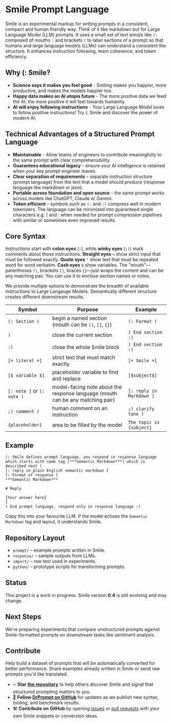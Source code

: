 # Smile Prompt Language

Smile is an experimental markup for writing prompts in a consistent, compact and human friendly way.  Think of it like markdown but for Large Language Model (LLM) prompts.
It uses a small set of text emojis like  `(:` composed of mouths  `:` and brackets  `(` to label sections of a prompt so that humans and large language models (LLMs) can understand a consistent the  structure. 
It enhances instruction following, team coherence, and token efficiency.

## Why (: Smile?
- **Science says it makes you feel good** - Smiling makes you happier, more productive, and makes the models happier too.
- **Happy data makes an AI utopia future** - The more positive data we feed the AI, the more positive it will feel towards humanity.
- **AI will enjoy following instructions** - Your Large Language Model loves to follow positive instructions! Try (: Smile and discover the power of modern AI.

## Technical Advantages of a Structured Prompt Language
- **Maintainable** - Allow teams of engineers to contribute meaningfully to the same prompt with clear comprehensibility.
- **Guarantees educational legacy**  - ensure your AI intelligence is retained when your key prompt engineer leaves.
- **Clear separation of requirements** – separate instruction structure (prompt language) from the text that a model should produce (response language like markdown or json).
- **Portable across foundation and open source** – the same prompt works across models like ChatGPT, Claude or Gemini.
- **Token efficient** – symbols such as `(:` and `:)` compress well in modern tokenizers. The language can be minimized into guaranteed single characters e.g. ( and : when needed for prompt compression pipelines with similar or sometimes even improved results.

## Core Syntax
Instructions start with **colon eyes** (`:`), while **winky eyes** (`;)`) mark comments about those instructions. 
**Straight eyes** `=` show strict input that must be followed exactly. **Quote eyes** `"` show text that must be repeated word for word verbatim. **Cash eyes**  `$` show variables.
The "mouth"—parentheses `()`, brackets `[]`, braces `{}`—just wraps the content and can be any matching pair. You can use it to enclose section names or notes. 

We provide multiple options to demonstrate the breadth of available instructions to Large Langauge Models. Semantically different structure creates different downstream results.

| Symbol | Purpose | Example |
|--------|---------|---------|
| `(: Section (` | begin a named section (mouth can be `()`, `[]`, `{}`) | `(: Format (` |
| `)` | close the current section | `) End section :)` |
| `:)` | close the whole Smile block | `) End section :)` |
| `[= literal =]` | strict text that must match exactly | `[= Smile =]` |
| `[$ variable $]` | placeholder variable to find and replace | `[$subject$]` |
| `[: note ]` or `(: note )` | model-facing note about the response language (mouth can be any matching pair) | `[: reply in Markdown ]` |
| `;) comment )` | human comment on an instruction | `;) clarify tone )` |
| `{placeholder}` | area to be filled by the model | `The topic is {subject}` |

## Example
```text
(: Smile defines prompt language, you respond in response language which starts with name tag [***Semantic Markdown***] which is described next (
[: reply in plain English semantic markdown ]
[: Format of response [
***Semantic Markdown***

# Reply

{Your answer here}
]
) End prompt language, respond only in response language :)
```
Copy this into your favourite LLM. If the model echoes the `Semantic Markdown` tag and layout, it understands Smile.

## Repository Layout
- `prompt/` – example prompts written in Smile.
- `response/` – sample outputs from LLMs.
- `import/` – raw text used in experiments.
- `python/` – prototype scripts for transforming prompts.

## Status
This project is a work in progress. Smile version **0.4** is still evolving and may change.

## Next Steps
We're preparing experiments that compare unstructured prompts against Smile-formatted prompts on downstream tasks like sentiment analysis.

## Contribute
Help build a dataset of prompts that will be automatically converted for better performance. Share examples already written in Smile or send raw prompts you'd like translated.

- ⭐ **Star [the repository](https://github.com/DrPrompt/smile)** to help others discover Smile and signal that structured prompting matters to you.
- 🔔 **Follow [DrPrompt on GitHub](https://github.com/DrPrompt)** for updates as we publish new syntax, tooling, and benchmark results.
- 🛠️ **Contribute on GitHub** by opening [issues](https://github.com/DrPrompt/smile/issues) or [pull requests](https://github.com/DrPrompt/smile/pulls) with your own Smile snippets or conversion ideas.

